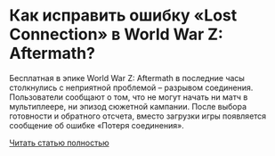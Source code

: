 # Как исправить ошибку «Lost Connection» в World War Z: Aftermath?



Бесплатная в эпике World War Z: Aftermath в последние часы столкнулись с неприятной проблемой – разрывом соединения. Пользователи сообщают о том, что не могут начать ни матч в мультиплеере, ни эпизод сюжетной кампании. После выбора готовности и обратного отсчета, вместо загрузки игры появляется сообщение об ошибке «Потеря соединения».

[Читать статью полностью](https://xyberbara.com/gaming/lost-connection-world-war-z/)
